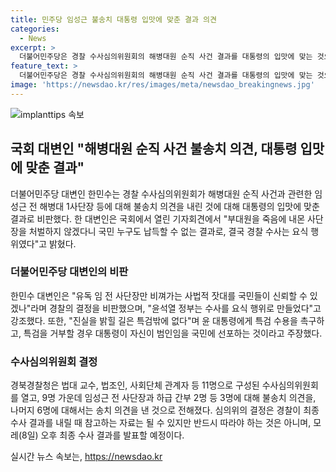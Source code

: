 ```yaml
---
title: 민주당 임성근 불송치 대통령 입맛에 맞춘 결과 의견
categories:
  - News
excerpt: >
  더불어민주당은 경찰 수사심의위원회의 해병대원 순직 사건 결과를 대통령의 입맛에 맞는 것으로 비판했습니다. 한민수 대변인은 부대원을 죽음에 내몬 사단장을 처벌하지 않겠다니 국민 누구도 납득할 수 없는 결과라며 특검 필요성을 강조했습니다. 경찰은 9명 가운데 일부에 대해 불송치 의견을 내고, 모레 최종 수사 결과를 발표할 예정입니다.
feature_text: >
  더불어민주당은 경찰 수사심의위원회의 해병대원 순직 사건 결과를 대통령의 입맛에 맞는 것으로 비판했습니다. 한민수 대변인은 부대원을 죽음에 내몬 사단장을 처벌하지 않겠다니 국민 누구도 납득할 수 없는 결과라며 특검 필요성을 강조했습니다. 경찰은 9명 가운데 일부에 대해 불송치 의견을 내고, 모레 최종 수사 결과를 발표할 예정입니다.
image: 'https://newsdao.kr/res/images/meta/newsdao_breakingnews.jpg'
---
```


<p><img src="https://newsdao.kr/res/images/meta/newsdao_breakingnews.jpg" alt="implanttips 속보" /></p>

<h2 data-ke-size="size26">국회 대변인 "해병대원 순직 사건 불송치 의견, 대통령 입맛에 맞춘 결과"</h2>

<p data-ke-size="size16">더불어민주당 대변인 한민수는 경찰 수사심의위원회가 해병대원 순직 사건과 관련한 임성근 전 해병대 1사단장 등에 대해 불송치 의견을 내린 것에 대해 대통령의 입맛에 맞춘 결과로 비판했다. 한 대변인은 국회에서 열린 기자회견에서 "부대원을 죽음에 내몬 사단장을 처벌하지 않겠다니 국민 누구도 납득할 수 없는 결과로, 결국 경찰 수사는 요식 행위였다"고 밝혔다.</p>

<h3>더불어민주당 대변인의 비판</h3>

<p data-ke-size="size16">한민수 대변인은 "유독 임 전 사단장만 비껴가는 사법적 잣대를 국민들이 신뢰할 수 있겠나"라며 경찰의 결정을 비판했으며, "윤석열 정부는 수사를 요식 행위로 만들었다"고 강조했다. 또한, "진실을 밝힐 길은 특검밖에 없다"며 윤 대통령에게 특검 수용을 촉구하고, 특검을 거부할 경우 대통령이 자신이 범인임을 국민에 선포하는 것이라고 주장했다.</p>

<h3>수사심의위원회 결정</h3>

<p data-ke-size="size16">경북경찰청은 법대 교수, 법조인, 사회단체 관계자 등 11명으로 구성된 수사심의위원회를 열고, 9명 가운데 임성근 전 사단장과 하급 간부 2명 등 3명에 대해 불송치 의견을, 나머지 6명에 대해서는 송치 의견을 낸 것으로 전해졌다. 심의위의 결정은 경찰이 최종 수사 결과를 내릴 때 참고하는 자료는 될 수 있지만 반드시 따라야 하는 것은 아니며, 모레(8일) 오후 최종 수사 결과를 발표할 예정이다.</p>
실시간 뉴스 속보는, <a href="https://newsdao.kr" rel="dofollow">https://newsdao.kr</a>



